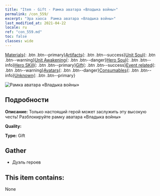 ```yaml
---
title: "Item - Gift - Рамка аватара «Владыка войны»"
permalink: /con_559/
excerpt: "Эра хаоса  Рамка аватара «Владыка войны»"
last_modified_at: 2021-04-22
locale: ru
ref: "con_559.md"
toc: false
classes: wide
---
```

 [Materials](/ItemsRU/){: .btn .btn--primary}[Artifacts](/ItemsRU/Artifacts/){: .btn .btn--success}[Unit Soul](/ItemsRU/UnitSoul/){: .btn .btn--warning}[Unit Awakening](/ItemsRU/UnitAwakening/){: .btn .btn--danger}[Hero Soul](/ItemsRU/HeroSoul/){: .btn .btn--info}[Hero SKill](/ItemsRU/HeroSkill/){: .btn .btn--primary}[Gift](/ItemsRU/Gift/){: .btn .btn--success}[Event related](/ItemsRU/Events/){: .btn .btn--warning}[Avatars](/ItemsRU/Avatars/){: .btn .btn--danger}[Consumables](/ItemsRU/Consumables/){: .btn .btn--info}[Unknown](/ItemsRU/Unknown/){: .btn .btn--primary}

 ![Рамка аватара «Владыка войны»](/images/a/avatarFrame_9.png)

## Подробности
 **Описание:** Только настоящий герой может заслужить эту высокую честь! Разблокируйте рамку аватара «Владыка войны»

 **Quality:** 

 **Type:** Gift

## Gather

*    Дуэль героев 

## This item contains:

  None

